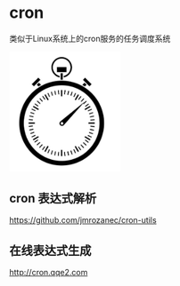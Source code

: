 # cron

类似于Linux系统上的cron服务的任务调度系统

<img src="./icon.png" width = "200"/>


cron 表达式解析
------
https://github.com/jmrozanec/cron-utils

在线表达式生成
----------------
http://cron.qqe2.com